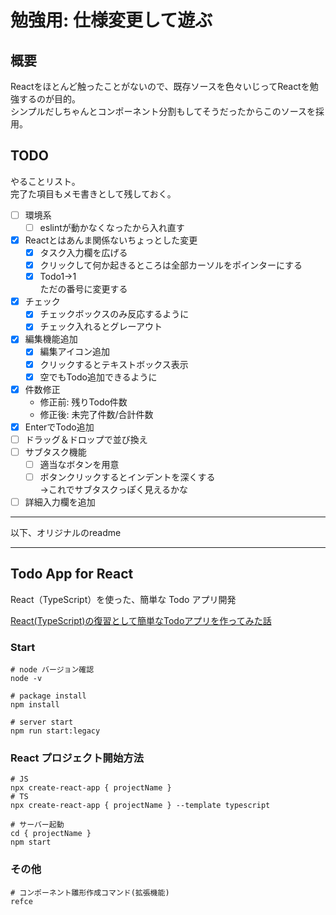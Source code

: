 # 勉強用: 仕様変更して遊ぶ

## 概要

Reactをほとんど触ったことがないので、既存ソースを色々いじってReactを勉強するのが目的。  
シンプルだしちゃんとコンポーネント分割もしてそうだったからこのソースを採用。

## TODO

やることリスト。  
完了た項目もメモ書きとして残しておく。

- [ ] 環境系
    - [ ] eslintが動かなくなったから入れ直す
- [x] Reactとはあんま関係ないちょっとした変更
    - [x] タスク入力欄を広げる
    - [x] クリックして何か起きるところは全部カーソルをポインターにする
    - [x] Todo1→1  
    ただの番号に変更する
- [x] チェック
    - [x] チェックボックスのみ反応するように
    - [x] チェック入れるとグレーアウト
- [x] 編集機能追加
    - [x] 編集アイコン追加
    - [x] クリックするとテキストボックス表示
    - [x] 空でもTodo追加できるように
- [x] 件数修正
    - 修正前: 残りTodo件数
    - 修正後: 未完了件数/合計件数
- [x] EnterでTodo追加
- [ ] ドラッグ＆ドロップで並び換え
- [ ] サブタスク機能  
    - [ ] 適当なボタンを用意
    - [ ] ボタンクリックするとインデントを深くする  
    →これでサブタスクっぽく見えるかな
- [ ] 詳細入力欄を追加

---

以下、オリジナルのreadme

---

## Todo App for React

React（TypeScript）を使った、簡単な Todo アプリ開発

[React(TypeScript)の復習として簡単なTodoアプリを作ってみた話](https://zenn.dev/grazie/articles/cfb43e4b81a152)

### Start

```shell
# node バージョン確認
node -v

# package install
npm install

# server start
npm run start:legacy
```

### React プロジェクト開始方法

```shell
# JS
npx create-react-app { projectName }
# TS
npx create-react-app { projectName } --template typescript

# サーバー起動
cd { projectName }
npm start
```

### その他

```shell
# コンポーネント雛形作成コマンド(拡張機能)
refce
```
